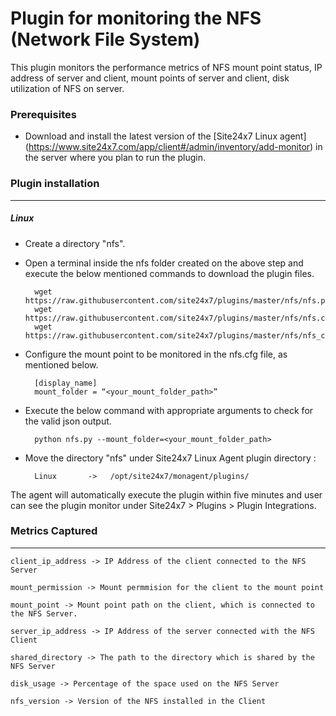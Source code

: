 Plugin for monitoring the NFS (Network File System)
==============================================

This plugin monitors the performance metrics of NFS mount point status, IP address of server and client, mount points of server and client, disk utilization of NFS on server.

### Prerequisites

- Download and install the latest version of the [Site24x7 Linux agent] (https://www.site24x7.com/app/client#/admin/inventory/add-monitor) in the server where you plan to run the plugin. 


### Plugin installation
---
##### Linux 

- Create a directory "nfs".

- Open a terminal inside the nfs folder created on the above step and execute the below mentioned commands to download the plugin files.

		wget https://raw.githubusercontent.com/site24x7/plugins/master/nfs/nfs.py
		wget https://raw.githubusercontent.com/site24x7/plugins/master/nfs/nfs.cfg
		wget https://raw.githubusercontent.com/site24x7/plugins/master/nfs/nfs_check.sh
	
- Configure the mount point to be monitored in the nfs.cfg file, as mentioned below.

		[display_name]
		mount_folder = “<your_mount_folder_path>”

- Execute the below command with appropriate arguments to check for the valid json output.  

		python nfs.py --mount_folder=<your_mount_folder_path>

- Move the directory "nfs" under Site24x7 Linux Agent plugin directory : 

		Linux       ->   /opt/site24x7/monagent/plugins/

The agent will automatically execute the plugin within five minutes and user can see the plugin monitor under Site24x7 > Plugins > Plugin Integrations.

### Metrics Captured
---
	client_ip_address -> IP Address of the client connected to the NFS Server

	mount_permission -> Mount permmision for the client to the mount point 

	mount_point -> Mount point path on the client, which is connected to the NFS Server.

	server_ip_address -> IP Address of the server connected with the NFS Client

	shared_directory -> The path to the directory which is shared by the NFS Server

	disk_usage -> Percentage of the space used on the NFS Server

	nfs_version -> Version of the NFS installed in the Client
